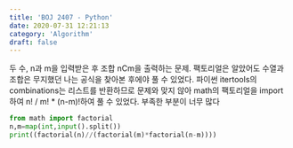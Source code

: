 ```yaml
---
title: 'BOJ 2407 - Python'
date: 2020-07-31 12:21:13
category: 'Algorithm'
draft: false
---
```

두 수, n과 m을 입력받은 후 조합 nCm을 출력하는 문제. 팩토리얼은 알았어도 수열과 조합은 무지했던 나는 공식을 찾아본 후에야 풀 수 있었다. 파이썬 itertools의 combinations는 리스트를 반환하므로 문제와 맞지 않아 math의 팩토리얼을 import하여 n! / m! * (n-m)!하여 풀 수 있었다. 부족한 부분이 너무 많다
```python
from math import factorial
n,m=map(int,input().split())
print((factorial(n)//(factorial(m)*factorial(n-m))))

```